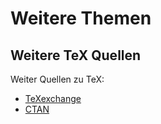# Weitere Themen

## Weitere TeX Quellen

Weiter Quellen zu TeX:
* [TeXexchange](https://tex.stackexchange.com/)
* [CTAN](https://www.ctan.org/?lang=en)


